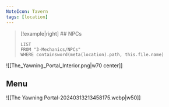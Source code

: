 ```yaml
---
NoteIcon: Tavern
tags: [location]
---
```


> [!example|right]  ## NPCs
> ```dataview
> LIST
> FROM "3-Mechanics/NPCs"
> WHERE containsword(meta(location).path, this.file.name)
> ```

![[The_Yawning_Portal_Interior.png|w70 center]]

## Menu
![[The Yawning Portal-20240313213458175.webp|w50]]

